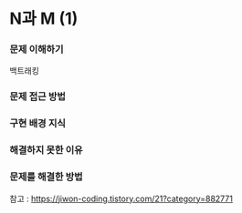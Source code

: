 # N과 M (1) 

### 문제 이해하기
백트래킹 

### 문제 접근 방법

### 구현 배경 지식

### 해결하지 못한 이유

### 문제를 해결한 방법

참고 : https://jiwon-coding.tistory.com/21?category=882771